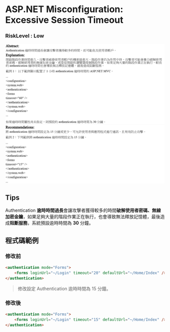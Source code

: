 # <span>ASP.NET</span> Misconfiguration: Excessive Session Timeout

### RiskLevel : Low

![ASP.NET_Misconfiguration_Excessive_Session_Timeout_1](/Fortify/Low/ASP.NET_Misconfiguration_Excessive_Session_Timeout/ASP.NET_Misconfiguration_Excessive_Session_Timeout_1.png "ASP.NET_Misconfiguration_Excessive_Session_Timeout")
![ASP.NET_Misconfiguration_Excessive_Session_Timeout_2](/Fortify/Low/ASP.NET_Misconfiguration_Excessive_Session_Timeout/ASP.NET_Misconfiguration_Excessive_Session_Timeout_2.png "ASP.NET_Misconfiguration_Excessive_Session_Timeout")

## Tips
Authentication **逾時時間過長**會讓攻擊者獲得較多的時間**破解使用者密碼、無線加密金鑰**，如果足夠大量的階段作業正在執行，也會導致無法釋放記憶體，最後造成**阻斷服務**，系統預設逾時時間為 **30** 分鐘。

## 程式碼範例

### 修改前

``` HTML
<authentication mode="Forms">
    <forms loginUrl="~/Login" timeout="20" defaultUrl="~/Home/Index" />
</authentication>
```

> 修改設定 Authentication 逾時時間為 15 分鐘。

### 修改後

```HTML
<authentication mode="Forms">
    <forms loginUrl="~/Login" timeout="15" defaultUrl="~/Home/Index" />
</authentication>
```